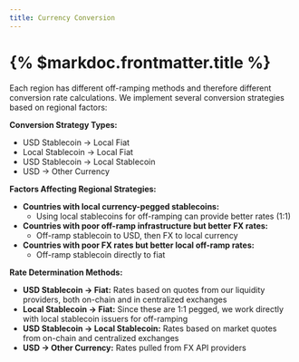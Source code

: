 ```yaml
---
title: Currency Conversion
---
```


# {% $markdoc.frontmatter.title %}

Each region has different off-ramping methods and therefore different conversion rate calculations. We implement several conversion strategies based on regional factors:

**Conversion Strategy Types:**

* USD Stablecoin → Local Fiat
* Local Stablecoin → Local Fiat
* USD Stablecoin → Local Stablecoin
* USD → Other Currency

**Factors Affecting Regional Strategies:**

* **Countries with local currency-pegged stablecoins:**
  * Using local stablecoins for off-ramping can provide better rates (1:1)
* **Countries with poor off-ramp infrastructure but better FX rates:**
  * Off-ramp stablecoin to USD, then FX to local currency
* **Countries with poor FX rates but better local off-ramp rates:**
  * Off-ramp stablecoin directly to fiat

**Rate Determination Methods:**

* **USD Stablecoin → Fiat:** Rates based on quotes from our liquidity providers, both on-chain and in centralized exchanges
* **Local Stablecoin → Fiat:** Since these are 1:1 pegged, we work directly with local stablecoin issuers for off-ramping
* **USD Stablecoin → Local Stablecoin:** Rates based on market quotes from on-chain and centralized exchanges
* **USD → Other Currency:** Rates pulled from FX API providers